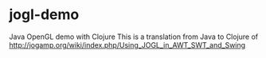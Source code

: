 jogl-demo
=========

Java OpenGL demo with Clojure
This is a translation from Java to Clojure of <http://jogamp.org/wiki/index.php/Using_JOGL_in_AWT_SWT_and_Swing>